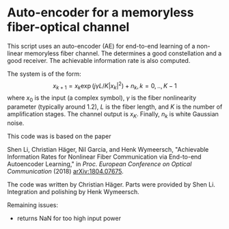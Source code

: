 # Auto-encoder for a memoryless fiber-optical channel

This script uses an auto-encoder (AE) for end-to-end learning of a non-linear memoryless fiber channel. The determines a good constellation and a good receiver. The achievable information rate is also computed. 

The system is of the form:
$$
x_{k+1}=x_k \exp (j \gamma L / K |x_k|^2) + n_k, k=0,..,K-1
$$
where $x_0$ is the input (a complex symbol), $\gamma$ is the fiber nonlinearity parameter (typically around 1.2), $L$ is the fiber length, and $K$ is the number of amplification stages. The channel output is $x_K$. Finally, $n_k$ is white Gaussian noise. 


This code was is based on the paper

Shen Li, Christian Häger, Nil Garcia, and Henk Wymeersch, "Achievable Information Rates for Nonlinear Fiber Communication via End-to-end Autoencoder Learning," in *Proc. European Conference on Optical Communication* (2018) [arXiv:1804.07675](https://arxiv.org/pdf/1804.07675.pdf). 

The code was written by Christian Häger. Parts were provided by Shen Li. Integration and polishing by Henk Wymeersch. 

Remaining issues:
*   returns NaN for too high input power

